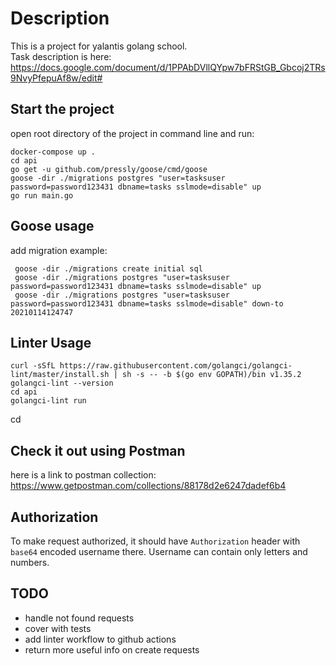# Description
This is a project for yalantis golang school.  
Task description is here: https://docs.google.com/document/d/1PPAbDVllQYpw7bFRStGB_Gbcoj2TRs9NvyPfepuAf8w/edit#

## Start the project
open root directory of the project in command line and run:
```
docker-compose up .
cd api
go get -u github.com/pressly/goose/cmd/goose
goose -dir ./migrations postgres "user=tasksuser password=password123431 dbname=tasks sslmode=disable" up
go run main.go
```

## Goose usage
add migration example:
```
 goose -dir ./migrations create initial sql
 goose -dir ./migrations postgres "user=tasksuser password=password123431 dbname=tasks sslmode=disable" up
 goose -dir ./migrations postgres "user=tasksuser password=password123431 dbname=tasks sslmode=disable" down-to 20210114124747
```

## Linter Usage
```
curl -sSfL https://raw.githubusercontent.com/golangci/golangci-lint/master/install.sh | sh -s -- -b $(go env GOPATH)/bin v1.35.2
golangci-lint --version
cd api
golangci-lint run
```

cd

## Check it out using Postman
here is a link to postman collection:
https://www.getpostman.com/collections/88178d2e6247dadef6b4

## Authorization
To make request authorized, it should have `Authorization` header with `base64` encoded username there. Username can contain only letters and numbers.


## TODO
- handle not found requests
- cover with tests
- add linter workflow to github actions
- return more useful info on create requests
